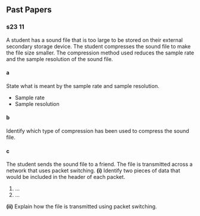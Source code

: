 ## Past Papers
### s23 11

A student has a sound file that is too large to be stored on their external secondary storage device. 
The student compresses the sound file to make the file size smaller.
The compression method used reduces the sample rate and the sample resolution of the sound file.
#### a
State what is meant by the sample rate and sample resolution.
- Sample rate
- Sample resolution
#### b
Identify which type of compression has been used to compress the sound file.
#### c
The student sends the sound file to a friend. The file is transmitted across a network that uses packet switching.
**(i)**
Identify two pieces of data that would be included in the header of each packet.
1. ...
2. ...

**(ii)**
Explain how the file is transmitted using packet switching.